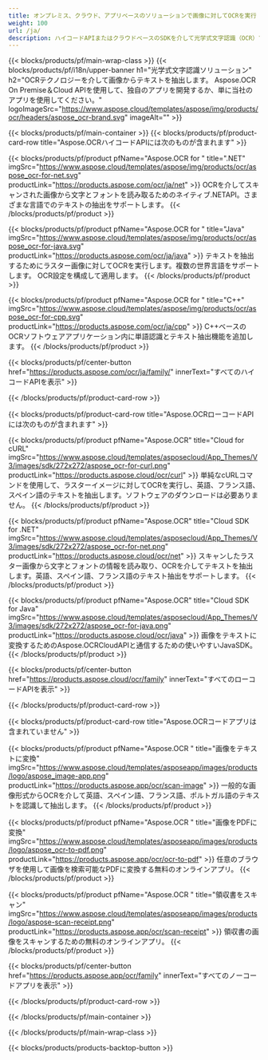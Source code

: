 ```yaml
---
title: オンプレミス、クラウド、アプリベースのソリューションで画像に対してOCRを実行 
weight: 100
url: /ja/
description: ハイコードAPIまたはクラウドベースのSDKを介して光学式文字認識（OCR）ソリューションを構築します。または、テキスト抽出にシンプルなクロスプラットフォームアプリを使用します。
---
```


{{< blocks/products/pf/main-wrap-class >}}
{{< blocks/products/pf/i18n/upper-banner h1="光学式文字認識ソリューション" h2="OCRテクノロジーを介して画像からテキストを抽出します。 Aspose.OCR On Premise＆Cloud APIを使用して、独自のアプリを開発するか、単に当社のアプリを使用してください。" logoImageSrc="https://www.aspose.cloud/templates/aspose/img/products/ocr/headers/aspose_ocr-brand.svg" imageAlt="" >}}

{{< blocks/products/pf/main-container >}}
{{< blocks/products/pf/product-card-row title="Aspose.OCRハイコードAPIには次のものが含まれます" >}}

{{< blocks/products/pf/product pfName="Aspose.OCR for " title=".NET" imgSrc="https://www.aspose.cloud/templates/aspose/img/products/ocr/aspose_ocr-for-net.svg" productLink="https://products.aspose.com/ocr/ja/net" >}}
OCRを介してスキャンされた画像から文字とフォントを読み取るためのネイティブ.NETAPI。さまざまな言語でのテキストの抽出をサポートします。
{{< /blocks/products/pf/product >}}

{{< blocks/products/pf/product pfName="Aspose.OCR for " title="Java" imgSrc="https://www.aspose.cloud/templates/aspose/img/products/ocr/aspose_ocr-for-java.svg" productLink="https://products.aspose.com/ocr/ja/java" >}}
テキストを抽出するためにラスター画像に対してOCRを実行します。複数の世界言語をサポートします。 OCR設定を構成して適用します。
{{< /blocks/products/pf/product >}}

{{< blocks/products/pf/product pfName="Aspose.OCR for " title="C++" imgSrc="https://www.aspose.cloud/templates/aspose/img/products/ocr/aspose_ocr-for-cpp.svg" productLink="https://products.aspose.com/ocr/ja/cpp" >}}
C++ベースのOCRソフトウェアアプリケーション内に単語認識とテキスト抽出機能を追加します。
{{< /blocks/products/pf/product >}}

{{< blocks/products/pf/center-button href="https://products.aspose.com/ocr/ja/family/" innerText="すべてのハイコードAPIを表示" >}}

{{< /blocks/products/pf/product-card-row >}}

{{< blocks/products/pf/product-card-row title="Aspose.OCRローコードAPIには次のものが含まれます" >}}

{{< blocks/products/pf/product pfName="Aspose.OCR" title="Cloud for cURL" imgSrc="https://www.aspose.cloud/templates/asposecloud/App_Themes/V3/images/sdk/272x272/aspose_ocr-for-curl.png" productLink="https://products.aspose.cloud/ocr/curl" >}}
単純なcURLコマンドを使用して、ラスターイメージに対してOCRを実行し、英語、フランス語、スペイン語のテキストを抽出します。ソフトウェアのダウンロードは必要ありません。
{{< /blocks/products/pf/product >}}

{{< blocks/products/pf/product pfName="Aspose.OCR" title="Cloud SDK for .NET" imgSrc="https://www.aspose.cloud/templates/asposecloud/App_Themes/V3/images/sdk/272x272/aspose_ocr-for-net.png" productLink="https://products.aspose.cloud/ocr/net" >}}
スキャンしたラスター画像から文字とフォントの情報を読み取り、OCRを介してテキストを抽出します。英語、スペイン語、フランス語のテキスト抽出をサポートします。
{{< /blocks/products/pf/product >}}

{{< blocks/products/pf/product pfName="Aspose.OCR" title="Cloud SDK for Java" imgSrc="https://www.aspose.cloud/templates/asposecloud/App_Themes/V3/images/sdk/272x272/aspose_ocr-for-java.png" productLink="https://products.aspose.cloud/ocr/java" >}}
画像をテキストに変換するためのAspose.OCRCloudAPIと通信するための使いやすいJavaSDK。
{{< /blocks/products/pf/product >}}

{{< blocks/products/pf/center-button href="https://products.aspose.cloud/ocr/family" innerText="すべてのローコードAPIを表示" >}}

{{< /blocks/products/pf/product-card-row >}}

{{< blocks/products/pf/product-card-row title="Aspose.OCRコードアプリは含まれていません" >}}

{{< blocks/products/pf/product pfName="Aspose.OCR " title="画像をテキストに変換" imgSrc="https://www.aspose.cloud/templates/asposeapp/images/products/logo/aspose_image-app.png" productLink="https://products.aspose.app/ocr/scan-image" >}}
一般的な画像形式からOCRを介して英語、スペイン語、フランス語、ポルトガル語のテキストを認識して抽出します。
{{< /blocks/products/pf/product >}}

{{< blocks/products/pf/product pfName="Aspose.OCR " title="画像をPDFに変換" imgSrc="https://www.aspose.cloud/templates/asposeapp/images/products/logo/aspose_ocr-to-pdf.png" productLink="https://products.aspose.app/ocr/ocr-to-pdf" >}}
任意のブラウザを使用して画像を検索可能なPDFに変換する無料のオンラインアプリ。
{{< /blocks/products/pf/product >}}

{{< blocks/products/pf/product pfName="Aspose.OCR " title="領収書をスキャン" imgSrc="https://www.aspose.cloud/templates/asposeapp/images/products/logo/aspose-scan-receipt.png" productLink="https://products.aspose.app/ocr/scan-receipt" >}}
領収書の画像をスキャンするための無料のオンラインアプリ。
{{< /blocks/products/pf/product >}}

{{< blocks/products/pf/center-button href="https://products.aspose.app/ocr/family" innerText="すべてのノーコードアプリを表示" >}}

{{< /blocks/products/pf/product-card-row >}}

{{< /blocks/products/pf/main-container >}}


{{< /blocks/products/pf/main-wrap-class >}}

{{< blocks/products/products-backtop-button >}}